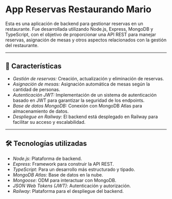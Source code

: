 # App Reservas Restaurando Mario  

Esta es una aplicación de backend para gestionar reservas en un restaurante. Fue desarrollada utilizando Node.js, Express, MongoDB y TypeScript, con el objetivo de proporcionar una API REST para manejar reservas, asignación de mesas y otros aspectos relacionados con la gestión del restaurante.  

---

## 🚀 Características  

- *Gestión de reservas:* Creación, actualización y eliminación de reservas.  
- *Asignación de mesas:* Asignación automática de mesas según la cantidad de personas.  
- *Autenticación JWT:* Implementación de un sistema de autenticación basado en JWT para garantizar la seguridad de los endpoints.  
- *Base de datos MongoDB:* Conexión con MongoDB Atlas para almacenamiento de datos.  
- *Despliegue en Railway:* El backend está desplegado en Railway para facilitar su acceso y escalabilidad.  

---

## 🛠️ Tecnologías utilizadas  

- *Node.js*: Plataforma de backend.  
- *Express*: Framework para construir la API REST.  
- *TypeScript*: Para un desarrollo más estructurado y tipado.  
- *MongoDB Atlas*: Base de datos en la nube.  
- *Mongoose*: ODM para interactuar con MongoDB.  
- *JSON Web Tokens (JWT)*: Autenticación y autorización.  
- *Railway*: Plataforma para el despliegue del backend.  
